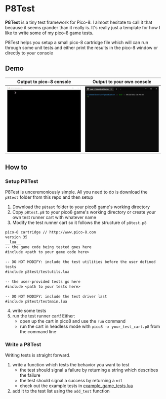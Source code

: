 # P8Test

**P8Test** is a tiny test framework for Pico-8. I almost hesitate to call it that because it seems grander than it
really is. It's really just a template for how I like to write some of my pico-8 game tests.

P8Test helps you setup a small pico-8 cartridge file which will can run through some unit tests and either print
the results in the pico-8 window or directly to your console

## Demo

| Output to pico-8 console | Output to your own console |
|-|-|
|![demo gif of pico8 console output](demo_images/pico8console.gif) | ![demo gif of windows console output](demo_images/winconsole.gif) |

## How to

### Setup P8Test

P8Test is unceremoniously simple. All you need to do is download the `p8test` folder from this repo and then setup

1. Download the `p8test` folder to your pico8 game's working directory
2. Copy `p8test.p8` to your pico8 game's working directory or create your own test runner cart with whatever name
3. Modify the test runner cart so it follows the structure of `p8test.p8`
  ```
  pico-8 cartridge // http://www.pico-8.com
  version 35
  __lua__
  -- the game code being tested goes here
  #include <path to your game code here>

  -- DO NOT MODIFY: include the test utilities before the user defined tests
  #include p8test/testutils.lua

  -- the user-provided tests go here
  #include <path to your tests here>

  -- DO NOT MODIFY: include the test driver last
  #include p8test/testmain.lua
  ```
4. write some tests
5. run the test runner cart! Either:
    * open up the cart in pico8 and use the `run` command
    * run the cart in headless mode with `pico8 -x your_test_cart.p8` from the command line

### Write a P8Test

Writing tests is straight forward.

1. write a function which tests the behavior you want to test
   * the test should signal a failure by returning a string which describes the failure
   * the test should signal a success by returning a `nil`
   * check out the example tests in [example_game_tests.lua](example_game\example_game_tests.lua)
2. add it to the test list using the `add_test` function
